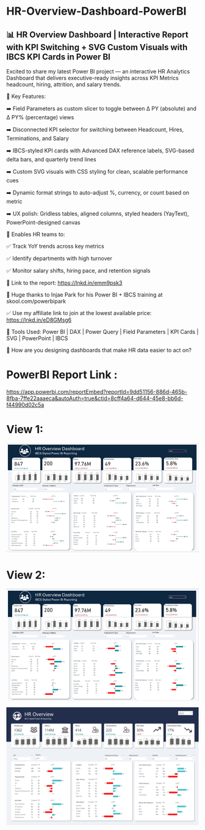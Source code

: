 # HR-Overview-Dashboard-PowerBI

## 📊 HR Overview Dashboard | Interactive Report with KPI Switching + SVG Custom Visuals with IBCS KPI Cards in Power BI

Excited to share my latest Power BI project — an interactive HR Analytics Dashboard that delivers executive-ready insights across KPI Metrics headcount, hiring, attrition, and salary trends.

📌 Key Features:
 
 ➡️ Field Parameters as custom slicer to toggle between Δ PY (absolute) and Δ PY% (percentage) views
 
 ➡️ Disconnected KPI selector for switching between Headcount, Hires, Terminations, and Salary
 
 ➡️ IBCS-styled KPI cards with Advanced DAX reference labels, SVG-based delta bars, and quarterly trend lines
 
 ➡️ Custom SVG visuals with CSS styling for clean, scalable performance cues
 
 ➡️ Dynamic format strings to auto-adjust %, currency, or count based on metric
 
 ➡️ UX polish: Gridless tables, aligned columns, styled headers (YayText), PowerPoint-designed canvas

🎯 Enables HR teams to:
 
✅ Track YoY trends across key metrics
 
✅ Identify departments with high turnover
 
 ✅ Monitor salary shifts, hiring pace, and retention signals

🎯 Link to the report: https://lnkd.in/emm9psk3

🙌 Huge thanks to Injae Park for his Power BI + IBCS training at skool.com/powerbipark

 ✅ Use my affiliate link to join at the lowest available price: https://lnkd.in/eD8GMsg6

🔧 Tools Used: Power BI | DAX | Power Query | Field Parameters | KPI Cards | SVG | PowerPoint | IBCS

💬 How are you designing dashboards that make HR data easier to act on?

# PowerBI Report Link :  

https://app.powerbi.com/reportEmbed?reportId=9dd51156-886d-465b-8fba-7ffe22aaaeca&autoAuth=true&ctid=8cff4a64-d644-45e8-bb6d-f44990d02c5a

# View 1:

![image](https://github.com/shreymukh2020/HR-Overview-Dashboard-PowerBI/blob/main/HR%20Attrition%20Dashboard%20Linkedin%201.png)

# View 2:

![image](https://github.com/shreymukh2020/HR-Overview-Dashboard-PowerBI/blob/main/HR%20Attrition%20Dashboard%20Linkedin%202.png)

![image](https://github.com/shreymukh2020/HR-Overview-Dashboard-PowerBI/blob/main/HR%20Overview%20Dashboard.png)


